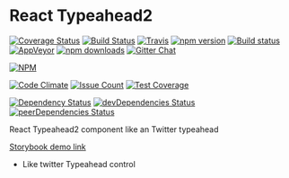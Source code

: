 # React Typeahead2

[![Coverage Status](https://coveralls.io/repos/github/CyberLight/react-typeahead2/badge.svg?branch=master)](https://coveralls.io/github/CyberLight/react-typeahead2?branch=master)
[![Build Status](https://travis-ci.org/CyberLight/react-typeahead2.svg?branch=master)](https://travis-ci.org/CyberLight/react-typeahead2)
[![Travis](https://img.shields.io/travis/CyberLight/react-typeahead2/master.svg?style=flat-square&label=unix)](https://travis-ci.org/CyberLight/react-typeahead2)
[![npm version](https://badge.fury.io/js/react-typeahead2.svg)](https://badge.fury.io/js/react-typeahead2)
[![Build status](https://ci.appveyor.com/api/projects/status/1xl417l6f3u3eqlf?svg=true)](https://ci.appveyor.com/project/CyberLight/react-typeahead2)
[![AppVeyor](https://img.shields.io/appveyor/ci/CyberLight/react-typeahead2/master.svg?style=flat-square&label=windows)](https://ci.appveyor.com/project/CyberLight/react-typeahead2/branch/master)
[![npm downloads](https://img.shields.io/npm/dm/react-typeahead2.svg?style=flat-square)](https://www.npmjs.com/package/react-typeahead2)
[![Gitter Chat](http://img.shields.io/badge/chat-online-brightgreen.svg)](https://gitter.im/react-typeahead2)

[![NPM](https://nodei.co/npm/react-typeahead2.png)](https://nodei.co/npm/react-typeahead2/)

[![Code Climate](https://codeclimate.com/github/CyberLight/react-typeahead2/badges/gpa.svg)](https://codeclimate.com/github/CyberLight/react-typeahead2)
[![Issue Count](https://codeclimate.com/github/CyberLight/react-typeahead2/badges/issue_count.svg)](https://codeclimate.com/github/CyberLight/react-typeahead2)
[![Test Coverage](https://codeclimate.com/github/CyberLight/react-typeahead2/badges/coverage.svg)](https://codeclimate.com/github/CyberLight/react-typeahead2/coverage)

[![Dependency Status](https://david-dm.org/CyberLight/react-typeahead2.svg)](https://david-dm.org/CyberLight/react-typeahead2)
[![devDependencies Status](https://david-dm.org/CyberLight/react-typeahead2/dev-status.svg)](https://david-dm.org/CyberLight/react-typeahead2?type=dev)
[![peerDependencies Status](https://david-dm.org/CyberLight/react-typeahead2/peer-status.svg)](https://david-dm.org/CyberLight/react-typeahead2?type=peer)

React Typeahead2 component like an Twitter typeahead

[Storybook demo link](https://cyberlight.github.io/react-typeahead2/)

* Like twitter Typeahead control

